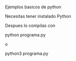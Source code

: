 Ejemplos basicos de python

Necesitas tener instalado Python

Despues lo compilas con

python programa.py

o

python3 programa.py
